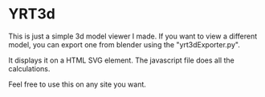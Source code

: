 # YRT3d

This is just a simple 3d model viewer I made. If you want to view a different model, you can export one from blender using the "yrt3dExporter.py".

It displays it on a HTML SVG element. The javascript file does all the calculations.

Feel free to use this on any site you want.
